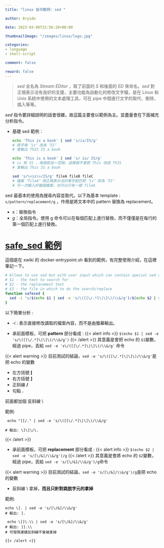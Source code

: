 ```yaml
---
title: "linux 指令範例: sed "

author: Aryido

date: 2023-03-06T22:56:28+08:00

thumbnailImage: "/images/linux/logo.jpg"

categories:
- language
- shell-script

comment: false

reward: false
---
```

<!--BODY-->
> *sed* 全名為 *Stream EDitor* ，取了前面的 *S* 和後面的 *ED* 來命名。*sed* 對正規表示法有良好的支援，主要功能為自動化的修改文字檔，是在 Linux 和 Unix 系統中使用的文本處理工具，可在 pipe 中間進行文字的取代、刪除、插入等等。

<!--more-->
*sed* 指令要詳細說明的話會很雜，故這篇主要會以範例為主。並盡量會在下面補充分析指令。

- 基礎 sed 範例：
    ```bash
    echo 'This is a book' | sed 's/is/IS/g'
    # 將字串〝is〞改為〝IS〞
    # 會輸出 ThIS IS a book

    echo 'This is a book' | sed 's/ is/ IS/g'
    # is 和 IS ，兩個前加一空隔，這樣就不會把 This 改成 ThIS
    # 會輸出 This IS a book

    sed 's/\<is\>/IS/g' fileA fileB fileC
    # 檔案〝fileA〞用正規表示法的單字配匹把〝is〞改為〝IS〞
    # 可一次輸入好幾個檔案，也可以只有一個 fileA

    ```
sed 最基本的使用為搜尋內容並取代。以下為基本 template :
```s/pattern/replacement/g``` ，作用是將文本中的 pattern 替換為 replacement。
- *s*：替換指令
- *g*：全局指令。使用 g 命令可以在每個匹配上進行替換，而不僅僅是在每行的第一個匹配上進行替換。

# [safe_sed 範例](https://github.com/xwiki/xwiki-docker/blob/master/14/mysql-tomcat/xwiki/docker-entrypoint.sh)

這個是在 xwiki 的 docker-entrypoint.sh 看到的範例，有完整使用介紹，在這裡筆記一下。

```bash
# Allows to use sed but with user input which can contain special sed characters such as \, / or &.
# $1 - the text to search for
# $2 - the replacement text
# $3 - the file in which to do the search/replace
function safesed {
  sed -i "s/$(echo $1 | sed -e 's/\([[\/.*]\|\]\)/\\&/g')/$(echo $2 | sed -e 's/[\/&]/\\&/g')/g" $3
}

```
以下簡單分析 :

- *-i* : 表示直接修改讀取的檔案內容，而不是由螢幕輸出。

- 承前面模板，可把 **pattern** 部分看成 :
  {{< alert info >}}
  ```$(echo $1 | sed -e 's/\([[\/.*]\|\]\)/\\&/g')```
  {{< /alert >}}
  其意義是會把 echo 的 ```$1```變數，經過 pipe，丟給 ```sed -e 's\/([[\/.*]\|\]\)/\\&/g'``` 命令

{{< alert warning >}}
目前測試的結論，```sed -e 's/\([[\/.*]\|\]\)/\\&/g'```是把 echo 的變數
- 左方括號 **[**
- 右方括號 **]**
- 正斜線 **/**
- 句點 **.**

前面都加個 反斜線 \\

範例:
```
 echo "][/." | sed -e 's/\([[\/.*]\|\]\)/\\&/g'

# 輸出: \]\[\/\.

```
{{< /alert >}}

- 承前面模板，可把 **replacement** 部分看成 :
  {{< alert info >}}
  ```$(echo $2 | sed -e 's/[\/&]/\\&/g')/g```
  {{< /alert >}}
  其意義是會將 echo 的 ```$2```變數，經過 pipe，丟給 ```sed -e 's/[\/&]/\\&/g')/g```命令

{{< alert warning >}}
目前測試的結論，```sed -e 's/[\/&]/\\&/g')/g```是把 echo 的變數
- 反斜線 \\ 拿掉，**而且只針對跳脫字元的拿掉**

範例:
```
echo \]. | sed -e 's/[\/&]/\\&/g'
# 輸出: ].

 echo \]]\.\\ | sed -e 's/[\/&]/\\&/g'
# 輸出: ]].\\
# 可發現連續反斜線不會被拿掉

{{< /alert >}}

